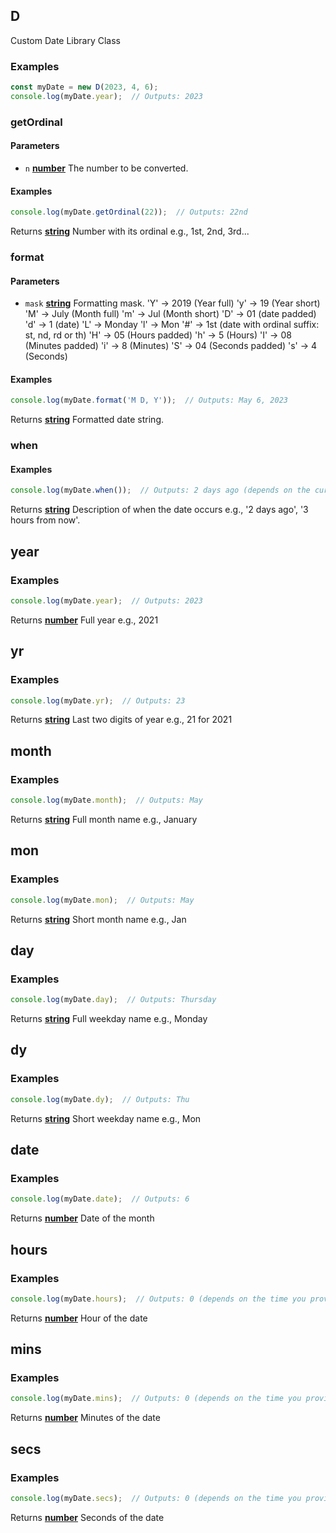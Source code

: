 <!-- Generated by documentation.js. Update this documentation by updating the source code. -->

## D

Custom Date Library Class

### Examples

```javascript
const myDate = new D(2023, 4, 6);
console.log(myDate.year);  // Outputs: 2023
```

### getOrdinal

#### Parameters

*   `n` **[number][31]** The number to be converted.

#### Examples

```javascript
console.log(myDate.getOrdinal(22));  // Outputs: 22nd
```

Returns **[string][32]** Number with its ordinal e.g., 1st, 2nd, 3rd...

### format

#### Parameters

*   `mask` **[string][32]** Formatting mask. 
'Y' -> 2019 (Year full)
'y' -> 19 (Year short)
'M' -> July (Month full)
'm' -> Jul (Month short)
'D' -> 01 (date padded)
'd' -> 1 (date)
'L' -> Monday
'l' -> Mon
'#' -> 1st (date with ordinal suffix: st, nd, rd or th)
'H' -> 05 (Hours padded)
'h' -> 5 (Hours)
'I' -> 08 (Minutes padded)
'i' -> 8 (Minutes)
'S' -> 04 (Seconds padded)
's' -> 4 (Seconds)

#### Examples

```javascript
console.log(myDate.format('M D, Y'));  // Outputs: May 6, 2023
```

Returns **[string][32]** Formatted date string.

### when

#### Examples

```javascript
console.log(myDate.when());  // Outputs: 2 days ago (depends on the current date and the date you provided)
```

Returns **[string][32]** Description of when the date occurs e.g., '2 days ago', '3 hours from now'.

## year

### Examples

```javascript
console.log(myDate.year);  // Outputs: 2023
```

Returns **[number][31]** Full year e.g., 2021

## yr

### Examples

```javascript
console.log(myDate.yr);  // Outputs: 23
```

Returns **[string][32]** Last two digits of year e.g., 21 for 2021

## month

### Examples

```javascript
console.log(myDate.month);  // Outputs: May
```

Returns **[string][32]** Full month name e.g., January

## mon

### Examples

```javascript
console.log(myDate.mon);  // Outputs: May
```

Returns **[string][32]** Short month name e.g., Jan

## day

### Examples

```javascript
console.log(myDate.day);  // Outputs: Thursday
```

Returns **[string][32]** Full weekday name e.g., Monday

## dy

### Examples

```javascript
console.log(myDate.dy);  // Outputs: Thu
```

Returns **[string][32]** Short weekday name e.g., Mon

## date

### Examples

```javascript
console.log(myDate.date);  // Outputs: 6
```

Returns **[number][31]** Date of the month

## hours

### Examples

```javascript
console.log(myDate.hours);  // Outputs: 0 (depends on the time you provided or current time)
```

Returns **[number][31]** Hour of the date

## mins

### Examples

```javascript
console.log(myDate.mins);  // Outputs: 0 (depends on the time you provided or current time)
```

Returns **[number][31]** Minutes of the date

## secs

### Examples

```javascript
console.log(myDate.secs);  // Outputs: 0 (depends on the time you provided or current time)
```

Returns **[number][31]** Seconds of the date


[31]: https://developer.mozilla.org/docs/Web/JavaScript/Reference/Global_Objects/Number

[32]: https://developer.mozilla.org/docs/Web/JavaScript/Reference/Global_Objects/String
